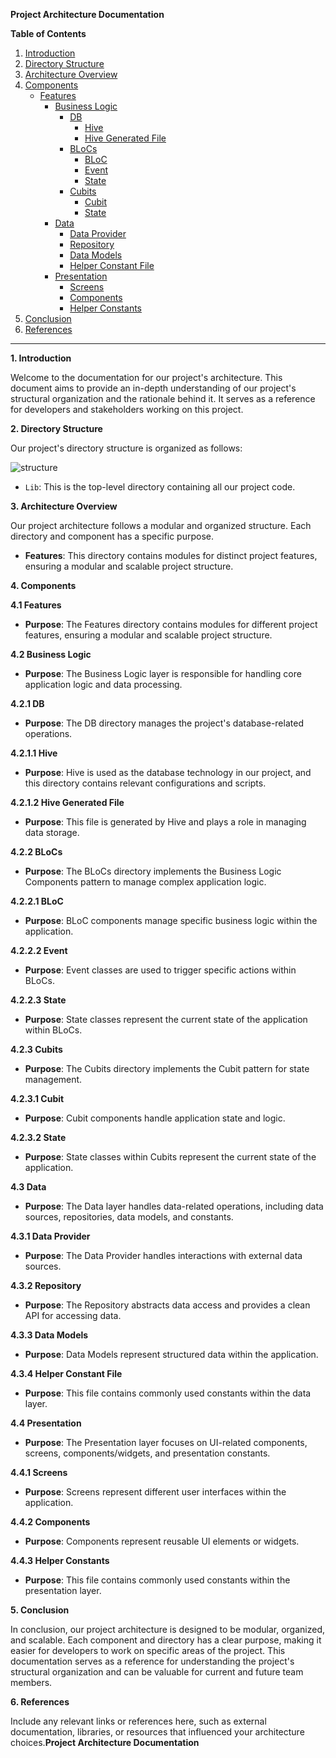 ﻿
**Project Architecture Documentation**

**Table of Contents**

1.  [Introduction](#introduction)
2.  [Directory Structure](#directory-structure)
3.  [Architecture Overview](#architecture-overview)
4.  [Components](#components)
    -   [Features](#features)
        -   [Business Logic](#business-logic)
            -   [DB](#db)
                -   [Hive](#hive)
                -   [Hive Generated File](#hive-generated-file)
            -   [BLoCs](#blocs)
                -   [BLoC](#bloc)
                -   [Event](#event)
                -   [State](#state)
            -   [Cubits](#cubits)
                -   [Cubit](#cubit)
                -   [State](#cubit-state)
        -   [Data](#data)
            -   [Data Provider](#data-provider)
            -   [Repository](#repository)
            -   [Data Models](#data-models)
            -   [Helper Constant File](#helper-constant-file)
        -   [Presentation](#presentation)
            -   [Screens](#screens)
            -   [Components](#presentation-components)
            -   [Helper Constants](#presentation-helper-constants)
5.  [Conclusion](#conclusion)
6.  [References](#references)

----------

**1. Introduction**

Welcome to the documentation for our project's architecture. This document aims to provide an in-depth understanding of our project's structural organization and the rationale behind it. It serves as a reference for developers and stakeholders working on this project.

**2. Directory Structure**

Our project's directory structure is organized as follows:

![structure](https://ibb.co/JC8hz1z)

-   `Lib`: This is the top-level directory containing all our project code.

**3. Architecture Overview**

Our project architecture follows a modular and organized structure. Each directory and component has a specific purpose.

-   **Features**: This directory contains modules for distinct project features, ensuring a modular and scalable project structure.

**4. Components**

**4.1 Features**

-   **Purpose**: The Features directory contains modules for different project features, ensuring a modular and scalable project structure.

**4.2 Business Logic**

-   **Purpose**: The Business Logic layer is responsible for handling core application logic and data processing.

**4.2.1 DB**

-   **Purpose**: The DB directory manages the project's database-related operations.

**4.2.1.1 Hive**

-   **Purpose**: Hive is used as the database technology in our project, and this directory contains relevant configurations and scripts.

**4.2.1.2 Hive Generated File**

-   **Purpose**: This file is generated by Hive and plays a role in managing data storage.

**4.2.2 BLoCs**

-   **Purpose**: The BLoCs directory implements the Business Logic Components pattern to manage complex application logic.

**4.2.2.1 BLoC**

-   **Purpose**: BLoC components manage specific business logic within the application.

**4.2.2.2 Event**

-   **Purpose**: Event classes are used to trigger specific actions within BLoCs.

**4.2.2.3 State**

-   **Purpose**: State classes represent the current state of the application within BLoCs.

**4.2.3 Cubits**

-   **Purpose**: The Cubits directory implements the Cubit pattern for state management.

**4.2.3.1 Cubit**

-   **Purpose**: Cubit components handle application state and logic.

**4.2.3.2 State**

-   **Purpose**: State classes within Cubits represent the current state of the application.

**4.3 Data**

-   **Purpose**: The Data layer handles data-related operations, including data sources, repositories, data models, and constants.

**4.3.1 Data Provider**

-   **Purpose**: The Data Provider handles interactions with external data sources.

**4.3.2 Repository**

-   **Purpose**: The Repository abstracts data access and provides a clean API for accessing data.

**4.3.3 Data Models**

-   **Purpose**: Data Models represent structured data within the application.

**4.3.4 Helper Constant File**

-   **Purpose**: This file contains commonly used constants within the data layer.

**4.4 Presentation**

-   **Purpose**: The Presentation layer focuses on UI-related components, screens, components/widgets, and presentation constants.

**4.4.1 Screens**

-   **Purpose**: Screens represent different user interfaces within the application.

**4.4.2 Components**

-   **Purpose**: Components represent reusable UI elements or widgets.

**4.4.3 Helper Constants**

-   **Purpose**: This file contains commonly used constants within the presentation layer.

**5. Conclusion**

In conclusion, our project architecture is designed to be modular, organized, and scalable. Each component and directory has a clear purpose, making it easier for developers to work on specific areas of the project. This documentation serves as a reference for understanding the project's structural organization and can be valuable for current and future team members.

**6. References**

Include any relevant links or references here, such as external documentation, libraries, or resources that influenced your architecture choices.**Project Architecture Documentation**
